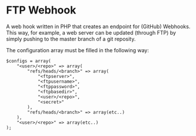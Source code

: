 # FTP Webhook
A web hook written in PHP that creates an endpoint for (GitHub) Webhooks. This way, for example, a web server can be updated (through FTP) by simply pushing to the master branch of a git reposity.

The configuration array must be filled in the following way:
```
$configs = array(
	"<user>/<repo>" => array(
		"refs/heads/<branch>" => array(
			"<ftpserver>",
			"<ftpusername>",
			"<ftppassword>",
			"<ftpbasedir>",
			"<user>/<repo>",
			"<secret>"
		),
		"refs/heads/<branch>" => array(etc..)
	),
	"<user>/<repo>" => array(etc..)
);
```